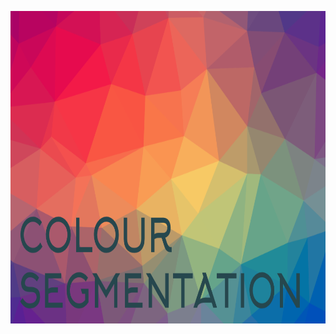 <p align="center">
  <img src="colour_segmentation/docs/colour_segmentation_logo.png" height="500">
</p>

